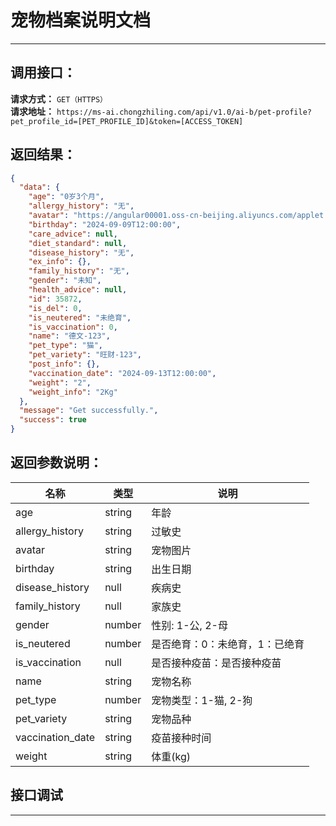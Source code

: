 # 宠物档案说明文档
---

## 调用接口：
**请求方式：** `GET（HTTPS）`  
**请求地址：** `https://ms-ai.chongzhiling.com/api/v1.0/ai-b/pet-profile?pet_profile_id=[PET_PROFILE_ID]&token=[ACCESS_TOKEN]`

## 返回结果：
```json
{
  "data": {
    "age": "0岁3个月",
    "allergy_history": "无",
    "avatar": "https://angular00001.oss-cn-beijing.aliyuncs.com/applet.png",
    "birthday": "2024-09-09T12:00:00",
    "care_advice": null,
    "diet_standard": null,
    "disease_history": "无",
    "ex_info": {},
    "family_history": "无",
    "gender": "未知",
    "health_advice": null,
    "id": 35872,
    "is_del": 0,
    "is_neutered": "未绝育",
    "is_vaccination": 0,
    "name": "德文-123",
    "pet_type": "猫",
    "pet_variety": "旺财-123",
    "post_info": {},
    "vaccination_date": "2024-09-13T12:00:00",
    "weight": "2",
    "weight_info": "2Kg"
  },
  "message": "Get successfully.",
  "success": true
}
```

## 返回参数说明：
| 名称             | 类型   | 说明                           |
| ---------------- | ------ | ------------------------------ |
| age              | string | 年龄                           |
| allergy_history  | string | 过敏史                         |
| avatar           | string | 宠物图片                       |
| birthday         | string | 出生日期                       |
| disease_history  | null   | 疾病史                         |
| family_history   | null   | 家族史                         |
| gender           | number | 性别: 1-公, 2-母               |
| is_neutered      | number | 是否绝育：0：未绝育，1：已绝育 |
| is_vaccination   | null   | 是否接种疫苗：是否接种疫苗     |
| name             | string | 宠物名称                       |
| pet_type         | number | 宠物类型：1-猫, 2-狗           |
| pet_variety      | string | 宠物品种                       |
| vaccination_date | string | 疫苗接种时间                   |
| weight           | string | 体重(kg)                       |

## 接口调试
---
<script setup>
import SwaggerUI from '../../../../src/components/SwaggerUI.vue'
</script>

<ClientOnly>
  <SwaggerUI 
    type="get"
    path="/pet-profile" 
  />
</ClientOnly>